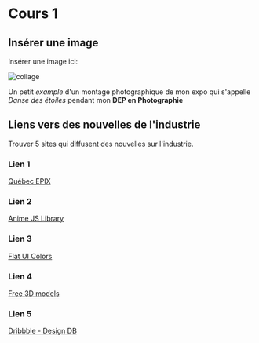 # Cours 1
## Insérer une image
Insérer une image ici: 

![collage](images/Montage1.jpg)


Un petit *example* d'un montage photographique de mon expo qui s'appelle *Danse des étoiles* pendant mon **DEP en Photographie**  


## Liens vers des nouvelles de l'industrie
Trouver 5 sites qui diffusent des nouvelles sur l'industrie.

### Lien 1 

[Québec EPIX](https://www.quebecinternational.ca/fr/quebec-epix)


### Lien 2 
[Anime JS Library](https://animejs.com/)


### Lien 3 
[Flat UI Colors](https://flatuicolors.com/)

### Lien 4 
[Free 3D models](https://free3d.com/)

### Lien 5 
[Dribbble - Design DB](https://dribbble.com/)
